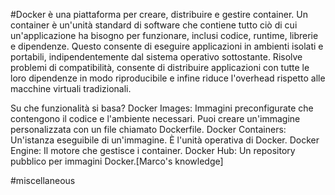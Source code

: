 #Docker è una piattaforma per creare, distribuire e gestire container. Un container è un'unità standard di software che contiene tutto ciò di cui un'applicazione ha bisogno per funzionare, inclusi codice, runtime, librerie e dipendenze. Questo consente di eseguire applicazioni in ambienti isolati e portabili, indipendentemente dal sistema operativo sottostante.
Risolve problemi di compatibilità, consente di distribuire applicazioni con tutte le loro dipendenze in modo riproducibile e infine riduce l'overhead rispetto alle macchine virtuali tradizionali.

Su che funzionalità si basa?
Docker Images: Immagini preconfigurate che contengono il codice e l'ambiente necessari.
Puoi creare un'immagine personalizzata con un file chiamato Dockerfile.
Docker Containers: Un'istanza eseguibile di un'immagine. È l'unità operativa di Docker.
Docker Engine: Il motore che gestisce i container.
Docker Hub: Un repository pubblico per immagini Docker.[Marco's knowledge]

#miscellaneous 